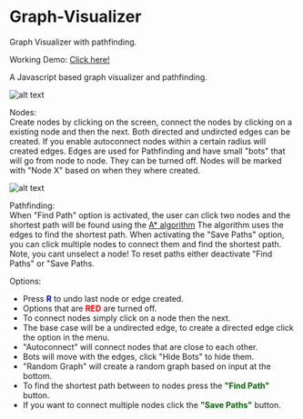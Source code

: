 # Graph-Visualizer
Graph Visualizer with pathfinding.

Working Demo: <a href="https://joexbayer.github.io/Graph-Visualizer/">Click here!</a>

A Javascript based graph visualizer and pathfinding.

 ![alt text](https://github.com/joexbayer/Graph-Visualizer/blob/master/src/Menu.png?raw=true)

Nodes: <br>
Create nodes by clicking on the screen, connect the nodes by clicking on a existing node and 
then the next. Both directed and undircted edges can be created.
If you enable autoconnect nodes within a certain radius will created edges.
Edges are used for Pathfinding and have small "bots" that will go from node to node.
They can be turned off.
Nodes will be marked with "Node X" based on when they where created.

 ![alt text](https://github.com/joexbayer/Graph-Visualizer/blob/master/src/Graph.png?raw=true)
 
Pathfinding: <br>
When "Find Path" option is activated, the user can click two nodes and the shortest path will be found
using the <a href="https://en.wikipedia.org/wiki/A*_search_algorithm">A* algorithm</a>
The algorithm uses the edges to find the shortest path. When activating the "Save Paths" option, you can
click multiple nodes to connect them and find the shortest path. Note, you cant unselect a node! To reset paths
either deactivate "Find Paths" or "Save Paths.

Options:
<ul>
  <li>Press <b style="color:blue">R</b> to undo last node or edge created.</li>
  <li>Options that are <b style="color:red">RED</b> are turned off.</li>
  <li>To connect nodes simply click on a node then the next.</li>
  <li>The base case will be a undirected edge, to create a directed edge click the option in the menu.</li>
  <li>"Autoconnect" will connect nodes that are close to each other.</li>
  <li>Bots will move with the edges, click "Hide Bots" to hide them.</li>
  <li>"Random Graph" will create a random graph based on input at the bottom.</li>
  <li>To find the shortest path between to nodes press the <b style="color:darkgreen">"Find Path"</b> button.</li>
  <li>If you want to connect multiple nodes click the <b style="color:darkgreen">"Save Paths"</b> button.</li>
</ul>
